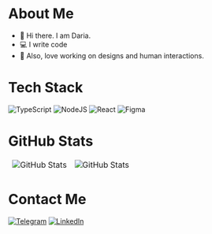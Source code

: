# About Me
- 👋 Hi there. I am Daria.
- 💻  I write code
- 🎨 Also, love working on designs and human interactions.

# Tech Stack
![TypeScript](https://img.shields.io/badge/typescript-%23007ACC.svg?style=for-the-badge&logo=typescript&logoColor=white) ![NodeJS](https://img.shields.io/badge/node.js-6DA55F?style=for-the-badge&logo=node.js&logoColor=white) ![React](https://img.shields.io/badge/react-%2320232a.svg?style=for-the-badge&logo=react&logoColor=%2361DAFB) ![Figma](https://img.shields.io/badge/figma-%23F24E1E.svg?style=for-the-badge&logo=figma&logoColor=white)

# GitHub Stats
<table align="center" border="0" cellpadding="0" cellspacing="0">
      <thead>
        <tr>
          <td>
            <img
              src="https://github-readme-stats.vercel.app/api?username=piggydoughnut&show_icons=true&locale=en&theme=tokyonight"
              alt="GitHub Stats"
            />
          </td>
          <td>
            <img
              src="https://streak-stats.demolab.com/?user=piggydoughnut&theme=tokyonight"
              alt="GitHub Stats"
            />
          </td>
        </tr>
      </thead>
    </table>


# Contact Me
[![Telegram](https://img.shields.io/badge/Telegram-2CA5E0?style=for-the-badge&logo=telegram&logoColor=white)](https://t.me/dariaomg) [![LinkedIn](https://img.shields.io/badge/linkedin-%230077B5.svg?style=for-the-badge&logo=linkedin&logoColor=white)](https://www.linkedin.com/in/daria-mikhailova/)
